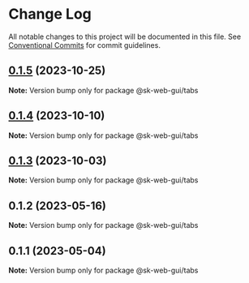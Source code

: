 # Change Log

All notable changes to this project will be documented in this file.
See [Conventional Commits](https://conventionalcommits.org) for commit guidelines.

## [0.1.5](https://github.com/Sundsvallskommun/web-shared-components/compare/@sk-web-gui/tabs@0.1.4...@sk-web-gui/tabs@0.1.5) (2023-10-25)

**Note:** Version bump only for package @sk-web-gui/tabs

## [0.1.4](https://github.com/Sundsvallskommun/web-shared-components/compare/@sk-web-gui/tabs@0.1.3...@sk-web-gui/tabs@0.1.4) (2023-10-10)

**Note:** Version bump only for package @sk-web-gui/tabs

## [0.1.3](https://github.com/Sundsvallskommun/web-shared-components/compare/@sk-web-gui/tabs@0.1.2...@sk-web-gui/tabs@0.1.3) (2023-10-03)

**Note:** Version bump only for package @sk-web-gui/tabs

## 0.1.2 (2023-05-16)

**Note:** Version bump only for package @sk-web-gui/tabs

## 0.1.1 (2023-05-04)

**Note:** Version bump only for package @sk-web-gui/tabs
